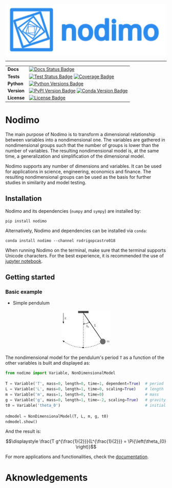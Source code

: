 <p align="center" width="100%">
    <img src="docs/logo/logo_name_side.svg" alt="Nodimo Logo" width="500">
</p>

---

|             |                                                                               |
| ----------- | ----------------------------------------------------------------------------- |
| **Docs**    | [![Docs Status Badge]][Docs Status]                                           |
| **Tests**   | [![Test Status Badge]][Test Status] [![Coverage Badge]][Coverage]             |
| **Python**  | [![Python Versions Badge]][Python Versions]                                   |
| **Version** | [![PyPI Version Badge]][PyPI Version] [![Conda Version Badge]][Conda Version] |
| **License** | [![License Badge]][License]                                                   |

# Nodimo
The main purpose of Nodimo is to transform a dimensional relationship between variables into a nondimensional one. The variables are gathered in nondimensional groups such that the number of groups is lower than the number of variables. The resulting nondimensional model is, at the same time, a generalization and simplification of the dimensional model.

Nodimo supports any number of dimensions and variables. It can be used for applications in science, engineering, economics and finance. The resulting nondimensional groups can be used as the basis for further studies in similarity and model testing.

## Installation
Nodimo and its dependencies (`numpy` and `sympy`) are installed by:
```shell
pip install nodimo
```

Alternatively, Nodimo and dependencies can be installed via `conda`:
```shell
conda install nodimo --channel rodrigopcastro018
```

When running Nodimo on the terminal, make sure that the terminal supports Unicode characters. For the best experience, it is recommended the use of [jupyter notebook][Jupyter Notebook].

## Getting started
### Basic example
* Simple pendulum

<p align="center" width="100%">
    <img width="30%" src="docs/tutorials/drawings/01_simple_pendulum.svg" alt="Simple Pendulum">
</p>

The nondimensional model for the pendulum's period `T` as a function of the other variables is built and displayed as:

```python
from nodimo import Variable, NonDimensionalModel

T = Variable('T', mass=0, length=0, time=1, dependent=True)  # period
L = Variable('L', mass=0, length=1, time=0, scaling=True)    # length
m = Variable('m', mass=1, length=0, time=0)                  # mass
g = Variable('g', mass=0, length=1, time=-2, scaling=True)   # gravity
t0 = Variable('theta_0')                                     # initial angle

ndmodel = NonDimensionalModel(T, L, m, g, t0)
ndmodel.show()
```

And the result is:

$$\displaystyle \frac{T g^{\frac{1}{2}}}{L^{\frac{1}{2}}} = \Pi{\left(\theta_{0} \right)}$$

For more applications and functionalities, check the [documentation][Docs Status].

# Aknowledgements

<!-- Links -->
[Docs Status]: https://nodimo.readthedocs.io/
[Docs Status Badge]: https://img.shields.io/readthedocs/nodimo?color=8A2BE2
[Test Status]: https://github.com/rodrigopcastro018/nodimo/actions/workflows/test.yml
[Test Status Badge]: https://github.com/rodrigopcastro018/nodimo/actions/workflows/test.yml/badge.svg?branch=main
[Coverage]: https://coverage-badge.samuelcolvin.workers.dev/redirect/rodrigopcastro018/nodimo
[Coverage Badge]: https://coverage-badge.samuelcolvin.workers.dev/rodrigopcastro018/nodimo.svg
[Python Versions]: https://pypi.org/project/nodimo
[Python Versions Badge]: https://img.shields.io/pypi/pyversions/nodimo
[PyPI Version]: https://pypi.org/project/nodimo/
[PyPI Version Badge]: https://img.shields.io/pypi/v/nodimo?label=PyPI&color=orange
[Conda Version]: https://anaconda.org/rodrigopcastro018/nodimo
[Conda Version Badge]: https://img.shields.io/conda/v/rodrigopcastro018/nodimo?label=Conda&color=green
[PyPI Downloads]: https://pypi.org/project/nodimo
[PyPI Downloads Badge]: https://img.shields.io/pypi/dm/nodimo?label=PyPI%20downloads&color=blue
[Conda Downloads]: https://anaconda.org/rodrigopcastro018/nodimo
[Conda Downloads Badge]: https://img.shields.io/conda/d/rodrigopcastro018/nodimo?label=Conda%20downloads&color=green
[License]: https://github.com/rodrigopcastro018/nodimo/blob/main/LICENSE
[License Badge]: https://img.shields.io/github/license/rodrigopcastro018/nodimo?label=License&color=yellow
[Jupyter Notebook]: https://github.com/jupyter/notebook
